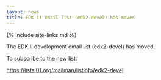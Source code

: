 ```yaml
---
layout: news
title: EDK II email list (edk2-devel) has moved
---
```

{% include site-links.md %}

The EDK II development email list (edk2-devel) has moved.

To subscribe to the new list:

<https://lists.01.org/mailman/listinfo/edk2-devel>

